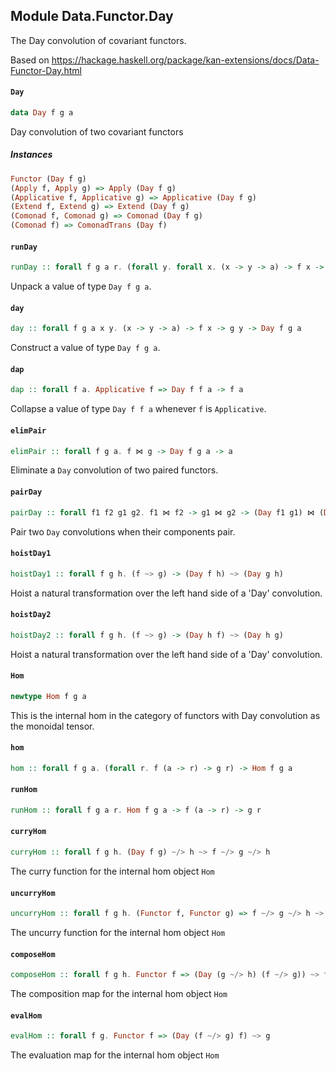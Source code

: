 ## Module Data.Functor.Day

The Day convolution of covariant functors.

Based on <https://hackage.haskell.org/package/kan-extensions/docs/Data-Functor-Day.html>

#### `Day`

``` purescript
data Day f g a
```

Day convolution of two covariant functors

##### Instances
``` purescript
Functor (Day f g)
(Apply f, Apply g) => Apply (Day f g)
(Applicative f, Applicative g) => Applicative (Day f g)
(Extend f, Extend g) => Extend (Day f g)
(Comonad f, Comonad g) => Comonad (Day f g)
(Comonad f) => ComonadTrans (Day f)
```

#### `runDay`

``` purescript
runDay :: forall f g a r. (forall y. forall x. (x -> y -> a) -> f x -> g y -> r) -> Day f g a -> r
```

Unpack a value of type `Day f g a`.

#### `day`

``` purescript
day :: forall f g a x y. (x -> y -> a) -> f x -> g y -> Day f g a
```

Construct a value of type `Day f g a`.

#### `dap`

``` purescript
dap :: forall f a. Applicative f => Day f f a -> f a
```

Collapse a value of type `Day f f a` whenever `f` is `Applicative`.

#### `elimPair`

``` purescript
elimPair :: forall f g a. f ⋈ g -> Day f g a -> a
```

Eliminate a `Day` convolution of two paired functors.

#### `pairDay`

``` purescript
pairDay :: forall f1 f2 g1 g2. f1 ⋈ f2 -> g1 ⋈ g2 -> (Day f1 g1) ⋈ (Day f2 g2)
```

Pair two `Day` convolutions when their components pair.

#### `hoistDay1`

``` purescript
hoistDay1 :: forall f g h. (f ~> g) -> (Day f h) ~> (Day g h)
```

Hoist a natural transformation over the left hand side of a 'Day' convolution.

#### `hoistDay2`

``` purescript
hoistDay2 :: forall f g h. (f ~> g) -> (Day h f) ~> (Day h g)
```

Hoist a natural transformation over the left hand side of a 'Day' convolution.

#### `Hom`

``` purescript
newtype Hom f g a
```

This is the internal hom in the category of functors with Day
convolution as the monoidal tensor.

#### `hom`

``` purescript
hom :: forall f g a. (forall r. f (a -> r) -> g r) -> Hom f g a
```

#### `runHom`

``` purescript
runHom :: forall f g a r. Hom f g a -> f (a -> r) -> g r
```

#### `curryHom`

``` purescript
curryHom :: forall f g h. (Day f g) ~/> h ~> f ~/> g ~/> h
```

The curry function for the internal hom object `Hom`

#### `uncurryHom`

``` purescript
uncurryHom :: forall f g h. (Functor f, Functor g) => f ~/> g ~/> h ~> (Day f g) ~/> h
```

The uncurry function for the internal hom object `Hom`

#### `composeHom`

``` purescript
composeHom :: forall f g h. Functor f => (Day (g ~/> h) (f ~/> g)) ~> f ~/> h
```

The composition map for the internal hom object `Hom`

#### `evalHom`

``` purescript
evalHom :: forall f g. Functor f => (Day (f ~/> g) f) ~> g
```

The evaluation map for the internal hom object `Hom`


